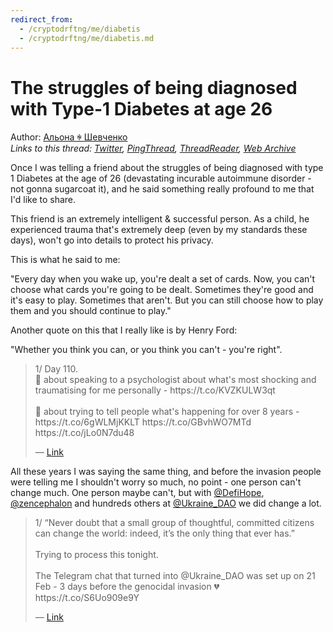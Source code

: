 ```yaml
---
redirect_from:
  - /cryptodrftng/me/diabetis
  - /cryptodrftng/me/diabetis.md
---
```

# The struggles of being diagnosed with Type-1 Diabetes at age 26

Author: [Альона ꑭ Шевченко](https://twitter.com/cryptodrftng)  
*Links to this thread: [Twitter](https://twitter.com/cryptodrftng/status/1538677294121857030), [PingThread](https://pingthread.com/thread/1538677294121857030), [ThreadReader](https://threadreaderapp.com/thread/1538677294121857030.html), [Web Archive](https://web.archive.org/web/*/https://twitter.com/cryptodrftng/status/1538677294121857030)*

Once I was telling a friend about the struggles of being diagnosed with type 1 Diabetes at the age of 26 (devastating incurable autoimmune disorder - not gonna sugarcoat it), and he said something really profound to me that I'd like to share.

This friend is an extremely intelligent & successful person. As a child, he experienced trauma that's extremely deep (even by my standards these days), won't go into details to protect his privacy. 

This is what he said to me:

"Every day when you wake up, you're dealt a set of cards. Now, you can't choose what cards you're going to be dealt. Sometimes they're good and it's easy to play. Sometimes that aren't. But you can still choose how to play them and you should continue to play."

Another quote on this that I really like is by Henry Ford:

"Whether you think you can, or you think you can't - you're right".

<blockquote class="twitter-tweet">
    <p lang="en" dir="ltr">
    1/ Day 110. <br />
    🧵 about speaking to a psychologist about what&#39;s most shocking and traumatising for me personally - https://t.co/KVZKULW3qt<br />
    <br />
    🧵 about trying to tell people what&#39;s happening for over 8 years - https://t.co/6gWLMjKKLT https://t.co/GBvhWO7MTd https://t.co/jLo0N7du48<br />
    </p>
    &mdash; <a href="https://twitter.com/cryptodrftng/status/1536432034796777472">Link</a>
</blockquote>

All these years I was saying the same thing, and before the invasion people were telling me I shouldn't worry so much, no point - one person can't change much. One person maybe can't, but with [@DefiHope](https://twitter.com/DefiHope), [@zencephalon](https://twitter.com/zencephalon) and hundreds others at [@Ukraine_DAO](https://twitter.com/Ukraine_DAO) we did change a lot.

<blockquote class="twitter-tweet">
    <p lang="en" dir="ltr">
    1/ “Never doubt that a small group of thoughtful, committed citizens can change the world: indeed, it’s the only thing that ever has.”<br />
    <br />
    Trying to process this tonight. <br />
    <br />
    The Telegram chat that turned into @Ukraine_DAO was set up on 21 Feb - 3 days before the genocidal invasion 💔 https://t.co/S6Uo909e9Y<br />
    </p>
    &mdash; <a href="https://twitter.com/cryptodrftng/status/1525282533037965315">Link</a>
</blockquote>

